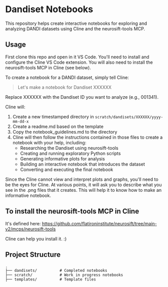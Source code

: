 # Dandiset Notebooks

This repository helps create interactive notebooks for exploring and analyzing DANDI datasets using Cline and the neurosift-tools MCP.

## Usage

First clone this repo and open in it VS Code. You'll need to install and configure the Cline VS Code extension. You will also need to install the neurosift-tools MCP in Cline (see below).

To create a notebook for a DANDI dataset, simply tell Cline:

> Let's make a notebook for Dandiset XXXXXX

Replace XXXXXX with the Dandiset ID you want to analyze (e.g., 001341).

Cline will:
1. Create a new timestamped directory in `scratch/dandisets/XXXXXX/yyyy-mm-dd-x`
2. Create a readme.md based on the template
3. Copy the notebook_guidelines.md to the directory
4. Cline will then follow the instructions contained in those files to create a notebook with your help, including:
   - Researching the Dandiset using neurosift-tools
   - Creating and running exploratory Python scripts
   - Generating informative plots for analysis
   - Building an interactive notebook that introduces the dataset
   - Converting and executing the final notebook

Since the Cline cannot view and interpret plots and graphs, you'll need to be the eyes for Cline. At various points, it will ask you to describe what you see in the .png files that it creates. This will help it to know how to make an informative notebook.

## To install the neurosift-tools MCP in Cline

It's defined here:
https://github.com/flatironinstitute/neurosift/tree/main-v2/mcps/neurosift-tools

Cline can help you install it. :)


## Project Structure

```
.
├── dandisets/          # Completed notebooks
├── scratch/            # Work in progress notebooks
├── templates/          # Template files

